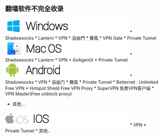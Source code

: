 ## 翻墙软件不完全收录

<img src="image\Windows_logo.png">
* Shadowsocks
* Lantern
* VPN
* 自由門
* 賽風
* VPN Gate
* Private Tunnel

<img src="image\MAC_logo.png">
* Shadowsocks
* Lantern
* VPN
* GoAgentX
* Private Tunnel

<img src="image\android_logo.png">
* Shadowsocks
* VPN
* 自由门
* 賽風
* Private Tunnel
* Betternet : Unlimited Free VPN
* Hotspot Shield Free VPN Proxy
* SuperVPN 免费VPN客户端
* VPN Master(Free unblock proxy)



* 其他...

<img src="image\ios_logo.png">
* VPN
* Private Tunnel
* 其他..